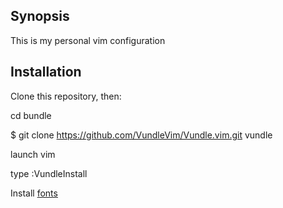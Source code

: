 ## Synopsis

This is my personal vim configuration


## Installation

Clone this repository, then:

cd bundle

$ git clone https://github.com/VundleVim/Vundle.vim.git vundle

launch vim

type :VundleInstall

Install [fonts](https://powerline.readthedocs.io/en/master/installation/linux.html#fonts-installation)


